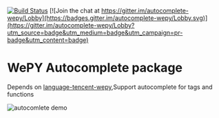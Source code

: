 [![Build Status](https://travis-ci.org/summerandwinter/autocomplete-wepy.svg?branch=master)](https://travis-ci.org/summerandwinter/autocomplete-wepy) [![Join the chat at https://gitter.im/autocomplete-wepy/Lobby](https://badges.gitter.im/autocomplete-wepy/Lobby.svg)](https://gitter.im/autocomplete-wepy/Lobby?utm_source=badge&utm_medium=badge&utm_campaign=pr-badge&utm_content=badge)
# WePY Autocomplete package

 Depends on [language-tencent-wepy](https://atom.io/packages/language-tencent-wepy),Support autocomplete for tags and functions

![autocomlete demo](https://raw.githubusercontent.com/summerandwinter/autocomplete-wepy/master/screenshoot.gif)
